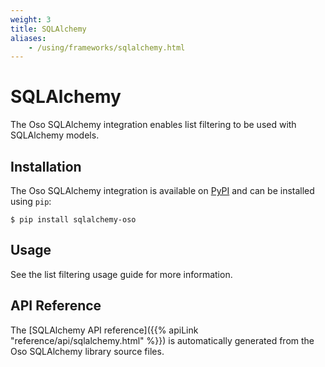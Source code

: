```yaml
---
weight: 3
title: SQLAlchemy
aliases: 
    - /using/frameworks/sqlalchemy.html
---
```


# SQLAlchemy

The Oso SQLAlchemy integration enables list filtering
to be used with SQLAlchemy models.

## Installation

The Oso SQLAlchemy integration is available on [PyPI](https://pypi.org/project/sqlalchemy-oso/) and can be installed using
`pip`:

```
$ pip install sqlalchemy-oso
```

## Usage

See the list filtering usage guide for more information.

## API Reference

The [SQLAlchemy API reference]({{% apiLink "reference/api/sqlalchemy.html" %}})
is automatically generated from the Oso SQLAlchemy library source files.
